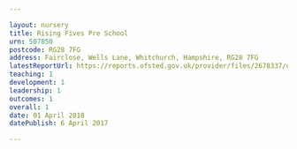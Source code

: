 ```yaml
---

layout: nursery
title: Rising Fives Pre School
urn: 507850
postcode: RG28 7FG
address: Fairclose, Wells Lane, Whitchurch, Hampshire, RG28 7FG
latestReportUrl: https://reports.ofsted.gov.uk/provider/files/2678337/urn/507850.pdf
teaching: 1
development: 1
leadership: 1
outcomes: 1
overall: 1
date: 01 April 2018 
datePublish: 6 April 2017

---
```

